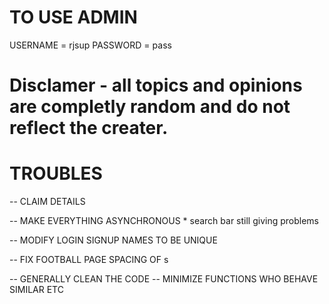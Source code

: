 # TO USE ADMIN 
USERNAME = rjsup
PASSWORD = pass

# Disclamer - all topics and opinions are completly random and do not reflect the creater.

# TROUBLES

-- CLAIM DETAILS

-- MAKE EVERYTHING ASYNCHRONOUS
    * search bar still giving problems

-- MODIFY LOGIN SIGNUP NAMES TO BE UNIQUE

-- FIX FOOTBALL PAGE SPACING OF s

-- GENERALLY CLEAN THE CODE -- MINIMIZE FUNCTIONS WHO BEHAVE SIMILAR ETC
